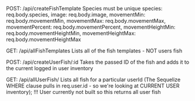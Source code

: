 POST:  /api/createFishTemplate
Species must be unique
    species: req.body.species,
    image: req.body.image,
    movementMin: req.body.movementMin,
    movementMax: req.body.movementMax,
    movementPercent: req.body.movementPercent,
    movementHeightMin: req.body.movementHeightMin,
    movementHeightMax: req.body.movementHeightMax

GET: /api/allFishTemplates
Lists all of the fish templates - NOT users fish

POST: /api/createUserFish/:id
Takes the passed ID of the fish and adds it to the current logged in user inventory

GET: /api/allUserFish/
Lists all fish for a particular userId
(The Sequelize WHERE clause pulls in req.user.id - so we're looking at CURRENT USER inventory);
!!! User currently not built so this returns all user fish 